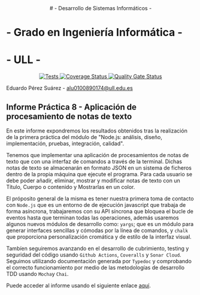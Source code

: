 <center># - Desarrollo de Sistemas Informáticos - </center>

# - Grado en Ingeniería Informática -

# - ULL -

<p align="center">
  <a href="https://github.com/ULL-ESIT-INF-DSI-2021/ull-esit-inf-dsi-20-21-prct08-filesystem-notes-app-alu0100890174/actions/workflows/tests.yml">
    <img alt="Tests" src="https://github.com/ULL-ESIT-INF-DSI-2021/ull-esit-inf-dsi-20-21-prct08-filesystem-notes-app-alu0100890174/actions/workflows/tests.yml/badge.svg">
  </a>
  <a href="https://coveralls.io/github/ULL-ESIT-INF-DSI-2021/ull-esit-inf-dsi-20-21-prct08-filesystem-notes-app-alu0100890174?branch=master">
    <img alt="Coverage Status" src="https://coveralls.io/repos/github/ULL-ESIT-INF-DSI-2021/ull-esit-inf-dsi-20-21-prct08-filesystem-notes-app-alu0100890174/badge.svg?branch=master">
  </a>
  <a href="https://sonarcloud.io/dashboard?id=ULL-ESIT-INF-DSI-2021_ull-esit-inf-dsi-20-21-prct08-filesystem-notes-app-alu0100890174">
    <img alt="Quality Gate Status" src="https://sonarcloud.io/api/project_badges/measure?project=ULL-ESIT-INF-DSI-2021_ull-esit-inf-dsi-20-21-prct08-filesystem-notes-app-alu0100890174&metric=alert_status">
  </a>

Eduardo Pérez Suárez - <alu0100890174@ull.edu.es>

## Informe Práctica 8 - Aplicación de procesamiento de notas de texto

En este informe expondremos los resultados obtenidos tras la realización de la primera práctica del módulo de "Node.js: análisis, diseño, implementación, pruebas, integración, calidad".

Tenemos que implementar una aplicación de procesamientos de notas de texto que con una interfaz de comandos a través de la terminal. Dichas notas de texto se almacenarán en formato JSON en un sistema de ficheros dentro de la propia máquina que ejecute el programa. Para cada usuario se debe poder añadir, eliminar, mostrar y modificar notas de texto con un Título, Cuerpo o contenido y Mostrarlas en un color.

El próposito general de la misma es tener nuestra primera toma de contacto con `Node.js` que es un entorno de de ejecución javascript que trabaja de forma asíncrona, trabajaremos con su API síncrona que bloquea el bucle de eventos hasta que terminan todas las operaciones, además usaremos algunos nuevos módulos de desarrollo como: `yargs`; que es un módulo para generar interfaces sencillas y cómodas por la línea de comandos, y `chalk` que proporciona personalización cromática y de estilo de la interfaz visual.

Tambíen seguiremos avanzando en el desarrollo de cubrimiento, testing y seguridad del código usando `Github Actions`, `Coveralls` y `Sonar Cloud`. Seguimos utilizando documentación generada por `Typedoc` y comprobando el correcto funcionamiento por medio de las metodologías de desarrollo TDD usando `Mocha`y `Chai`.

Puede acceder al informe usando el siguiente enlace [aquí](https://ull-esit-inf-dsi-2021.github.io/ull-esit-inf-dsi-20-21-prct04-arrays-tuples-enums-alu0100890174/).
